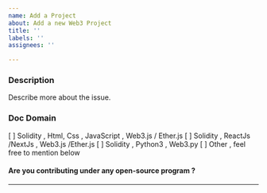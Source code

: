 ```yaml
---
name: Add a Project
about: Add a new Web3 Project
title: ''
labels: ''
assignees: ''

---
```


### Description 
Describe more about the issue.

### Doc Domain
<!--
Leave it unchecked Owner will mark it :)
-->
[ ] Solidity , Html, Css , JavaScript , Web3.js / Ether.js
[ ] Solidity , ReactJs /NextJs , Web3.js /Ether.js
[ ] Solidity , Python3 , Web3.py
[ ] Other , feel free to mention below

#### Are you contributing under any open-source program ?

<hr/>
